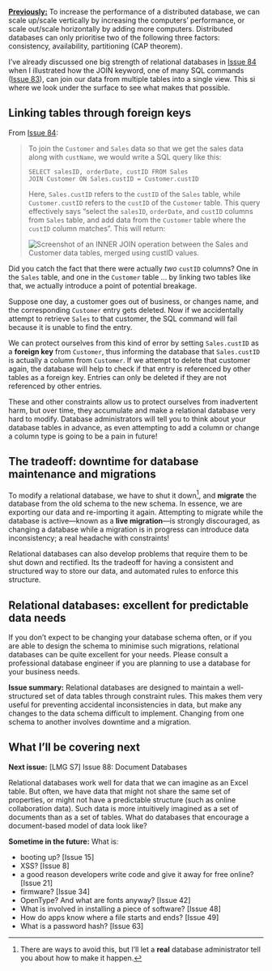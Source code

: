 [**Previously:**](https://buttondown.email/laymansguide/archive/) To increase the performance of a distributed database, we can scale up/scale vertically by increasing the computers’ performance, or scale out/scale horizontally by adding more computers. Distributed databases can only prioritise two of the following three factors: consistency, availability, partitioning (CAP theorem).

I’ve already discussed one big strength of relational databases in [Issue 84](https://buttondown.email/laymansguide/archive/lmg-s7-issue-84-join-supercharged-vlookup/) when I illustrated how the JOIN keyword, one of many SQL commands ([Issue 83](https://buttondown.email/laymansguide/archive/lmg-s7-issue-83-structured-query-language/)), can join our data from multiple tables into a single view. This si where we look under the surface to see what makes that possible.

## Linking tables through foreign keys

From [Issue 84](https://buttondown.email/laymansguide/archive/lmg-s7-issue-84-join-supercharged-vlookup/):

> To join the `Customer` and `Sales` data so that we get the sales data along with `custName`, we would write a SQL query like this:
>
> ```
> SELECT salesID, orderDate, custID FROM Sales
> JOIN Customer ON Sales.custID = Customer.custID
> ```
>
> Here, `Sales.custID` refers to the `custID` of the `Sales` table, while `Customer.custID` refers to the `custID` of the `Customer` table. This query effectively says “select the `salesID`, `orderDate`, and `custID` columns from `Sales` table, and add data from the `Customer` table where the `custID` column matches”. This will return:
>
> ![Screenshot of an INNER JOIN operation between the Sales and Customer data tables, merged using custID values.](https://raw.githubusercontent.com/ngjunsiang/laymansguide/release/season7/issue084/issue084_04.png)

Did you catch the fact that there were actually *two* `custID` columns? One in the `Sales` table, and one in the `Customer` table ... by linking two tables like that, we actually introduce a point of potential breakage.

Suppose one day, a customer goes out of business, or changes name, and the corresponding `Customer` entry gets deleted. Now if we accidentally attempt to retrieve `Sales` to that customer, the SQL command will fail because it is unable to find the entry.

We can protect ourselves from this kind of error by setting `Sales.custID` as a **foreign key** from `Customer`, thus informing the database that `Sales.custID` is actually a column from `Customer`. If we attempt to delete that customer again, the database will help to check if that entry is referenced by other tables as a foreign key. Entries can only be deleted if they are not referenced by other entries.

These and other constraints allow us to protect ourselves from inadvertent harm, but over time, they accumulate and make a relational database very hard to modify. Database administrators will tell you to think about your database tables in advance, as even attempting to add a column or change a column type is going to be a pain in future!

## The tradeoff: downtime for database maintenance and migrations

To modify a relational database, we have to shut it down[^1], and **migrate** the database from the old schema to the new schema. In essence, we are exporting our data and re-importing it again. Attempting to migrate while the database is active—known as a **live migration**—is strongly discouraged, as changing a database while a migration is in progress can introduce data inconsistency; a real headache with constraints!

[^1]: There are ways to avoid this, but I’ll let a **real** database administrator tell you about how to make it happen.

Relational databases can also develop problems that require them to be shut down and rectified. Its the tradeoff for having a consistent and structured way to store our data, and automated rules to enforce this structure.

## Relational databases: excellent for predictable data needs

If you don’t expect to be changing your database schema often, or if you are able to design the schema to minimise such migrations, relational databases can be quite excellent for your needs. Please consult a professional database engineer if you are planning to use a database for your business needs.

**Issue summary:** Relational databases are designed to maintain a well-structured set of data tables through constraint rules. This makes them very useful for preventing accidental inconsistencies in data, but make any changes to the data schema difficult to implement. Changing from one schema to another involves downtime and a migration.

## What I’ll be covering next

**Next issue:** [LMG S7] Issue 88: Document Databases

Relational databases work well for data that we can imagine as an Excel table. But often, we have data that might not share the same set of properties, or might not have a predictable structure (such as online collaboration data). Such data is more intuitively imagined as a set of documents than as a set of tables. What do databases that encourage a document-based model of data look like?

**Sometime in the future:** What is:

- booting up? [Issue 15]
- XSS? [Issue 8]
- a good reason developers write code and give it away for free online? [Issue 21]
- firmware? [Issue 34]
- OpenType? And what are fonts anyway? [Issue 42]
- What is involved in installing a piece of software? [Issue 48]
- How do apps know where a file starts and ends? [Issue 49]
- What is a password hash? [Issue 63]
